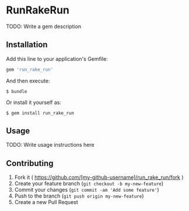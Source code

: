# RunRakeRun

TODO: Write a gem description

## Installation

Add this line to your application's Gemfile:

```ruby
gem 'run_rake_run'
```

And then execute:

    $ bundle

Or install it yourself as:

    $ gem install run_rake_run

## Usage

TODO: Write usage instructions here

## Contributing

1. Fork it ( https://github.com/[my-github-username]/run_rake_run/fork )
2. Create your feature branch (`git checkout -b my-new-feature`)
3. Commit your changes (`git commit -am 'Add some feature'`)
4. Push to the branch (`git push origin my-new-feature`)
5. Create a new Pull Request
